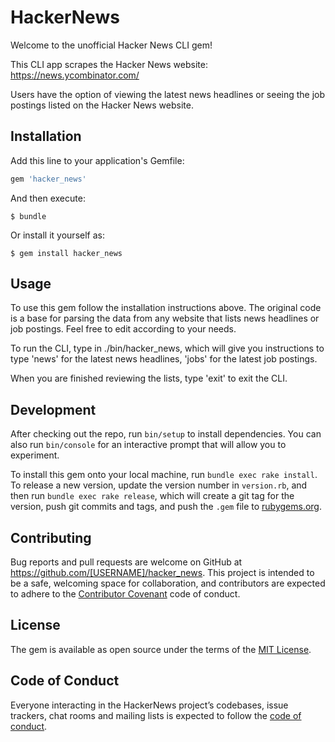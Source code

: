 # HackerNews

Welcome to the unofficial Hacker News CLI gem!

This CLI app scrapes the Hacker News website: https://news.ycombinator.com/

Users have the option of viewing the latest news headlines or seeing the job postings listed on the Hacker News website.

## Installation

Add this line to your application's Gemfile:

```ruby
gem 'hacker_news'
```

And then execute:

    $ bundle

Or install it yourself as:

    $ gem install hacker_news

## Usage

To use this gem follow the installation instructions above. The original code is a base for parsing the data from any website that lists news headlines or job postings. Feel free to edit according to your needs.

To run the CLI, type in ./bin/hacker_news, which will give you instructions to type 'news' for the latest news headlines, 'jobs' for the latest job postings. 

When you are finished reviewing the lists, type 'exit' to exit the CLI.

## Development

After checking out the repo, run `bin/setup` to install dependencies. You can also run `bin/console` for an interactive prompt that will allow you to experiment.

To install this gem onto your local machine, run `bundle exec rake install`. To release a new version, update the version number in `version.rb`, and then run `bundle exec rake release`, which will create a git tag for the version, push git commits and tags, and push the `.gem` file to [rubygems.org](https://rubygems.org).

## Contributing

Bug reports and pull requests are welcome on GitHub at https://github.com/[USERNAME]/hacker_news. This project is intended to be a safe, welcoming space for collaboration, and contributors are expected to adhere to the [Contributor Covenant](http://contributor-covenant.org) code of conduct.

## License

The gem is available as open source under the terms of the [MIT License](https://opensource.org/licenses/MIT).

## Code of Conduct

Everyone interacting in the HackerNews project’s codebases, issue trackers, chat rooms and mailing lists is expected to follow the [code of conduct](https://github.com/[USERNAME]/hacker_news/blob/master/CODE_OF_CONDUCT.md).
